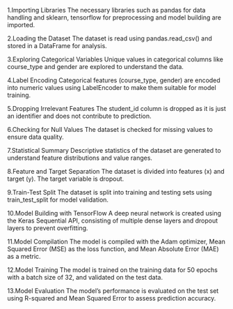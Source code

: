 1.Importing Libraries
The necessary libraries such as pandas for data handling and sklearn, tensorflow for preprocessing and model building are imported.

2.Loading the Dataset
The dataset is read using pandas.read_csv() and stored in a DataFrame for analysis.

3.Exploring Categorical Variables
Unique values in categorical columns like course_type and gender are explored to understand the data.

4.Label Encoding
Categorical features (course_type, gender) are encoded into numeric values using LabelEncoder to make them suitable for model training.

5.Dropping Irrelevant Features
The student_id column is dropped as it is just an identifier and does not contribute to prediction.

6.Checking for Null Values
The dataset is checked for missing values to ensure data quality.

7.Statistical Summary
Descriptive statistics of the dataset are generated to understand feature distributions and value ranges.

8.Feature and Target Separation
The dataset is divided into features (x) and target (y). The target variable is dropout.

9.Train-Test Split
The dataset is split into training and testing sets using train_test_split for model validation.

10.Model Building with TensorFlow
A deep neural network is created using the Keras Sequential API, consisting of multiple dense layers and dropout layers to prevent overfitting.

11.Model Compilation
The model is compiled with the Adam optimizer, Mean Squared Error (MSE) as the loss function, and Mean Absolute Error (MAE) as a metric.

12.Model Training
The model is trained on the training data for 50 epochs with a batch size of 32, and validated on the test data.

13.Model Evaluation
The model’s performance is evaluated on the test set using R-squared and Mean Squared Error to assess prediction accuracy.
